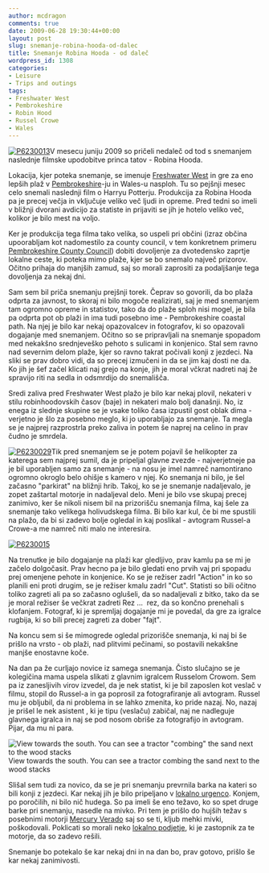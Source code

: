 ```yaml
---
author: mcdragon
comments: true
date: 2009-06-28 19:30:44+00:00
layout: post
slug: snemanje-robina-hooda-od-dalec
title: Snemanje Robina Hooda - od daleč
wordpress_id: 1308
categories:
- Leisure
- Trips and outings
tags:
- Freshwater West
- Pembrokeshire
- Robin Hood
- Russel Crowe
- Wales
---
```


[![P6230013](https://img.mcdowell.si/2009/06/P62300131-1.jpg)](https://img.mcdowell.si/2009/06/P62300131.jpg)V mesecu juniju 2009 so pričeli nedaleč od tod s snemanjem naslednje filmske upodobitve princa tatov - Robina Hooda.

Lokacija, kjer poteka snemanje, se imenuje [Freshwater West](https://en.wikipedia.org/wiki/Freshwater_West) in gre za eno lepših plaž v [Pembrokeshire](https://en.wikipedia.org/wiki/Pembrokeshire)-ju in Wales-u nasploh. Tu so pejšnji mesec celo snemali naslednji film o Harryu Potterju. Produkcija za Robina Hooda pa je precej večja in vključuje veliko več ljudi in opreme. Pred tedni so imeli v bližnji dvorani avdicijo za statiste in prijaviti se jih je hotelo veliko več, kolikor je bilo mest na voljo.

Ker je produkcija tega filma tako velika, so uspeli pri občini (izraz občina upoorabljam kot nadomestilo za county council, v tem konkretnem primeru [Pembrokeshire County Council](https://www.pembrokeshire.gov.uk/)) dobiti dovoljenje za dvotedensko zaprtje lokalne ceste, ki poteka mimo plaže, kjer se bo snemalo največ prizorov. Očitno prihaja do manjših zamud, saj so morali zaprositi za podaljšanje tega dovoljenja za nekaj dni.

Sam sem bil priča snemanju prejšnji torek. Čeprav so govorili, da bo plaža odprta za javnost, to skoraj ni bilo mogoče realizirati, saj je med snemanjem tam ogromno opreme in statistov, tako da do plaže sploh nisi mogel, je bila pa odprta pot ob plaži in ima tudi posebno ime - Pembrokeshire coastal path. Na njej je bilo kar nekaj opazovalcev in fotografov, ki so opazovali dogajanje med snemanjem. Očitno so se pripravljali na snemanje spopadom med nekakšno srednjeveško pehoto s sulicami in konjenico. Stal sem ravno nad severnim delom plaže, kjer so ravno takrat počivali konji z jezdeci. Na sliki se prav dobro vidi, da so precej izmučeni in da se jim kaj dosti ne da. Ko jih je šef začel klicati naj grejo na konje, jih je moral včkrat nadreti naj že spravijo riti na sedla in odsmrdijo do snemališča.

Sredi zaliva pred Freshwater West plažo je bilo kar nekaj plovil, nekateri v stilu robinhoodovskih časov (baje) in nekateri malo bolj današnji. No, iz enega iz slednje skupine se je vsake toliko časa izpustil gost oblak dima - verjetno je šlo za posebno meglo, ki jo uporabljajo za snemanje. Ta megla se je najprej razprostrla preko zaliva in potem še naprej na celino in prav čudno je smrdela.

[![P6230029](https://img.mcdowell.si/2009/06/P62300291-1.jpg)](https://img.mcdowell.si/2009/06/P62300291.jpg)Tik pred snemanjem se je potem pojavil še helikopter za katerega sem najprej sumil, da je pripeljal glavne zvezde - najverjetneje pa je bil uporabljen samo za snemanje - na nosu je imel namreč namontirano ogromno okroglo belo ohišje s kamero v njej. Ko snemanja ni bilo, je šel začasno "parkirat" na bližnji hrib. Takoj, ko se je snemanje nadaljevalo, je zopet zaštartal motorje in nadaljeval delo. Meni je bilo vse skupaj precej zanimivo, ker še nikoli nisem bil na prizorišču snemanja filma, kaj šele za snemanje tako velikega holivudskega filma. Bi bilo kar kul, če bi me spustili na plažo, da bi si zadevo bolje ogledal in kaj poslikal - avtogram Russel-a Crowe-a me namreč niti malo ne interesira.

[![P6230015](https://img.mcdowell.si/2009/06/P62300151-1.jpg)](https://img.mcdowell.si/2009/06/P62300151.jpg)

Na trenutke je bilo dogajanje na plaži kar gledljivo, prav kamlu pa se mi je začelo dolgočasit. Prav hecno pa je bilo gledati eno prvih vaj pri spopadu prej omenjene pehote in konjenice. Ko se je režiser zadrl "Action" in ko so planili eni proti drugim, se je režiser kmalu zadrl "Cut". Statisti so bili očitno toliko zagreti ali pa so začasno oglušeli, da so nadaljevali z bitko, tako da se je moral režiser še večkrat zadreti Rez ...  rez, da so končno prenehali s klofanjem. Fotograf, ki je spremljaj dogajanje mi je povedal, da gre za igralce rugbija, ki so bili precej zagreti za dober "fajt".

Na koncu sem si še mimogrede ogledal prizorišče snemanja, ki naj bi še prišlo na vrsto - ob plaži, nad plitvimi pečinami, so postavili nekakšne manjše enostavne koče.

Na dan pa že curljajo novice iz samega snemanja. Čisto slučajno se je kolegičina mama uspela slikati z glavnim igralcem Russelom Crowom. Sem pa iz zanesljivih virov izvedel, da je nek statist, ki je bil zaposlen kot veslač v filmu, stopil do Russel-a in ga poprosil za fotografiranje ali avtogram. Russel mu je obljubil, da ni problema in se lahko zmenita, ko pride nazaj. No, nazaj je prišel le nek asistent , ki je tipu (veslaču) zabičal, naj ne nadleguje glavnega igralca in naj se pod nosom obriše za fotografijo in avtogram. Pijar, da mu ni para.

![View towards the south. You can see a tractor "combing" the sand next to the wood stacks](https://img.mcdowell.si/2009/06/P62300171-1.jpg) View towards the south. You can see a tractor combing the sand next to the wood stacks

Slišal sem tudi za novico, da se je pri snemanju prevrnila barka na kateri so bili konji z jezdeci. Kar nekaj jih je bilo pripeljano v [lokalno urgenco](https://www.pdt-tr.wales.nhs.uk/en/services/hospitals/index.html). Konjem, po poročilih, ni bilo nič hudega. So pa imeli še eno težavo, ko so spet druge barke pri snemanju, nasedle na mivko. Pri tem je prišlo do hujših težav s posebnimi motorji [Mercury Verado](https://www.mercurymarine.com/engines/outboards/verado/) saj so se ti, kljub mehki mivki, poškodovali. Poklicati so morali neko [lokalno podjetje](https://www.quadraboats.co.uk/), ki je zastopnik za te motorje, da so zadevo rešili.

Snemanje bo potekalo še kar nekaj dni in na dan bo, prav gotovo, prišlo še kar nekaj zanimivosti.

